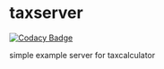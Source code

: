 # taxserver

[![Codacy Badge](https://api.codacy.com/project/badge/Grade/23340eaa1afc448a93106033271e17ac)](https://www.codacy.com/app/github-ariel/taxserver?utm_source=github.com&utm_medium=referral&utm_content=admiralsmaster/taxserver&utm_campaign=badger)

simple example server for taxcalculator
